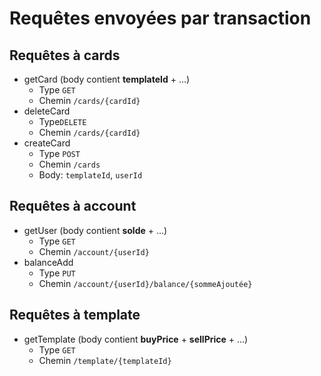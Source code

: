 # Requêtes envoyées par transaction

## Requêtes à cards
- getCard (body contient **templateId** + ...)
  - Type `GET`
  - Chemin `/cards/{cardId}`
- deleteCard
  - Type`DELETE`
  - Chemin `/cards/{cardId}`
- createCard
  - Type `POST` 
  - Chemin `/cards` 
  - Body: `templateId`, `userId`

## Requêtes à account
- getUser (body contient **solde** + ...)
  - Type `GET`
  - Chemin `/account/{userId}`
- balanceAdd
  - Type `PUT`
  - Chemin `/account/{userId}/balance/{sommeAjoutée}`

## Requêtes à template
- getTemplate (body contient **buyPrice** + **sellPrice** + ...)
  - Type `GET`
  - Chemin `/template/{templateId}`